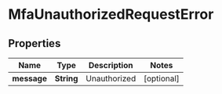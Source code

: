 

# MfaUnauthorizedRequestError


## Properties

| Name | Type | Description | Notes |
|------------ | ------------- | ------------- | -------------|
|**message** | **String** | Unauthorized |  [optional] |



